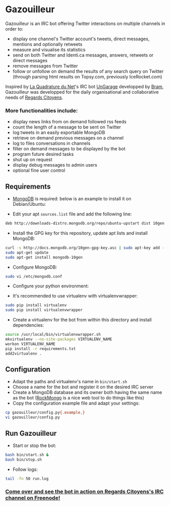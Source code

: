 # Gazouilleur

Gazouilleur is an IRC bot offering Twitter interactions on multiple channels in order to:

 * display one channel's Twitter account's tweets, direct messages, mentions and optionally retweets
 * measure and visualise its statistics
 * send on both Twitter and Identi.ca messages, answers, retweets or direct messages
 * remove messages from Twitter
 * follow or unfollow on demand the results of any search query on Twitter (through parsing html results on Topsy.com, previously IceRocket.com)

Inspired by [La Quadrature du Net](http://www.laquadrature.net/)'s IRC bot [UnGarage](https://www.laquadrature.net/fr/chat-old) developped by [Bram](http://blog.worlddomination.be/projects/ungarage.html), Gazouilleur was developped for the daily organisational and collaborative needs of [Regards Citoyens](http://www.regardscitoyens.org/).

### More functionalities include:

 * display news links from on demand followed rss feeds
 * count the length of a message to be sent on Twitter
 * log tweets in an easily exportable MongoDB
 * retrieve on demand previous messages on a channel
 * log to files conversations in channels
 * filter on demand messages to be displayed by the bot
 * program future desired tasks
 * shut up on request
 * display debug messages to admin users
 * optional fine user control


## Requirements

 * [MongoDB](http://www.mongodb.org/) is required: below is an example to install it on Debian/Ubuntu:
  + Edit your apt `sources.list` file and add the following line:

  ```bash
  deb http://downloads-distro.mongodb.org/repo/ubuntu-upstart dist 10gen
  ```

  + Install the GPG key for this repository, update apt lists and install MongoDB:

  ```bash
  curl -s http://docs.mongodb.org/10gen-gpg-key.asc | sudo apt-key add -
  sudo apt-get update
  sudo apt-get install mongodb-10gen
  ```

  + Configure MongoDB:

  ```bash
  sudo vi /etc/mongodb.conf
  ```

 * Configure your python environment:
  + It's recommended to use virtualenv with virtualenvwrapper:

  ```bash
  sudo pip install virtualenv
  sudo pip install virtualenvwrapper
  ```

  + Create a virtualenv for the bot from within this directory and install dependencies:

  ```bash
  source /usr/local/bin/virtualenvwrapper.sh
  mkvirtualenv --no-site-packages VIRTUALENV_NAME
  workon VIRTUALENV_NAME
  pip install -r requirements.txt
  add2virtualenv .
  ```

## Configuration

 * Adapt the paths and virtualenv's name in `bin/start.sh`
 * Choose a name for the bot and register it on the desired IRC server
 * Create a MongoDB database and its owner both having the same name as the bot ([RockMongo](http://rockmongo.com/) is a nice web tool to do things like this)
 * Copy the configuration example file and adapt your settings:

 ```bash
 cp gazouilleur/config.py{.example,}
 vi gazouilleur/config.py
 ```

## Run Gazouilleur

 * Start or stop the bot:

 ```bash
 bash bin/start.sh &
 bash bin/stop.sh
 ```

 * Follow logs:

 ```bash
 tail -fn 50 run.log
 ```

### [Come over and see the bot in action on Regards Citoyens's IRC channel on Freenode!](http://webchat.freenode.net/?channels=regardscitoyens)


